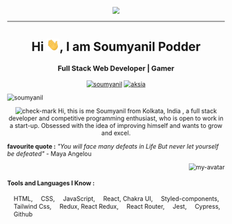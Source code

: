<p align="center">
  <img src="https://github.com/thompsonemerson/thompsonemerson/raw/master/cover-thompson.png" height="200"/>
</p>

<hr>

<h1 align="center">Hi <img src="https://raw.githubusercontent.com/ABSphreak/ABSphreak/master/gifs/Hi.gif" width="30px">, I am Soumyanil Podder</h1>
<h3 align="center">Full Stack Web Developer | Gamer</h3>
<p align="center">
<a href="https://www.linkedin.com/in/soumyanil-podder-769008165/" target="_blank"><img align="center" src="https://cdn.jsdelivr.net/npm/simple-icons@3.0.1/icons/linkedin.svg" alt="soumyanil" height="30" width="40" /></a>
 <a href="https://twitter.com/PodderSoumyanil" target="_blank"><img align="center" src="https://cdn.jsdelivr.net/npm/simple-icons@3.0.1/icons/twitter.svg" alt="aksia" height="30" width="40" /></a>
</p>
<p align="left"><img src="https://komarev.com/ghpvc/?username=soumyanil22&style=for-the-badge" alt="soumyanil"/></p>
<p align="center"><img width="18px" height="18px" src="https://cdn.jsdelivr.net/npm/simple-icons@3.0.1/icons/checkmarx.svg" alt="check-mark" /> Hi, this is me Soumyanil from Kolkata, India , a full stack developer and competitive programming enthusiast, who is open to work in a start-up. Obsessed with the idea of improving himself and wants to grow and excel.
  
  <b>favourite quote :</b> <i>"You will face many defeats in Life But never let yourself be defeated"</i> - Maya Angelou
</p>
  
<p align="right"><img width="200px" src="https://user-images.githubusercontent.com/33495426/184498522-ebf54f35-56dd-4285-acca-9023e54c936e.png" alt="my-avatar"/></p>

#### Tools and Languages I Know :
<p><img width="15px" height="15px" src="https://cdn.jsdelivr.net/npm/simple-icons@3.0.1/icons/html5.svg" />HTML, <img width="15px" height="15px" src="https://cdn.jsdelivr.net/npm/simple-icons@3.0.1/icons/css3.svg" />CSS,  <img width="15px" height="15px" src="https://cdn.jsdelivr.net/npm/simple-icons@3.0.1/icons/javascript.svg" />JavaScript, <img width="15px" height="15px" src="https://cdn.jsdelivr.net/npm/simple-icons@3.0.1/icons/react.svg" />React, Chakra UI, <img width="15px" height="15px" src="https://cdn.jsdelivr.net/npm/simple-icons@3.0.1/icons/styled-components.svg" />Styled-components,  <img width="15px" height="15px" src="https://cdn.jsdelivr.net/npm/simple-icons@3.0.1/icons/tailwindcss.svg" />Tailwind Css, <img width="15px" height="15px" src="https://cdn.jsdelivr.net/npm/simple-icons@3.0.1/icons/redux.svg" />Redux, React Redux, <img width="15px" height="15px" src="https://cdn.jsdelivr.net/npm/simple-icons@3.0.1/icons/reactrouter.svg" />React Router, <img width="15px" height="15px" src="https://cdn.jsdelivr.net/npm/simple-icons@3.0.1/icons/jest.svg" />Jest, <img width="15px" height="15px" src="https://cdn.jsdelivr.net/npm/simple-icons@3.0.1/icons/cypress.svg" />Cypress, <img width="15px" height="15px" src="https://cdn.jsdelivr.net/npm/simple-icons@3.0.1/icons/github.svg" />Github </p>
 

<!--
**soumyanil22/soumyanil22** is a ✨ _special_ ✨ repository because its `README.md` (this file) appears on your GitHub profile.

Here are some ideas to get you started:

- 🔭 I’m currently working on ...
- 🌱 I’m currently learning ...
- 👯 I’m looking to collaborate on ...
- 🤔 I’m looking for help with ...
- 💬 Ask me about ...
- 📫 How to reach me: ...
- 😄 Pronouns: ...
- ⚡ Fun fact: ...
-->
